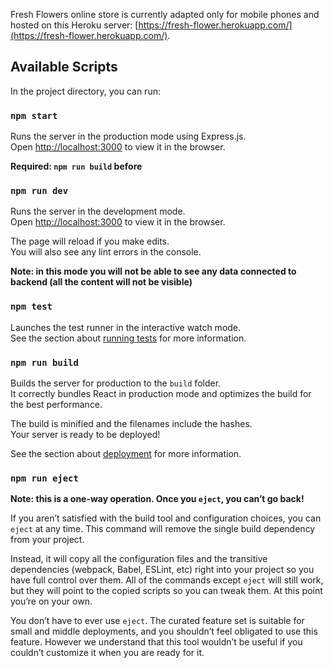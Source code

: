 Fresh Flowers online store is currently adapted only for mobile phones and hosted on this Heroku server: [https://fresh-flower.herokuapp.com/](https://fresh-flower.herokuapp.com/).

## Available Scripts

In the project directory, you can run:

### `npm start`

Runs the server in the production mode using Express.js.<br />
Open [http://localhost:3000](http://localhost:3000) to view it in the browser.

**Required: `npm run build` before<br />**

### `npm run dev`

Runs the server in the development mode.<br />
Open [http://localhost:3000](http://localhost:3000) to view it in the browser.

The page will reload if you make edits.<br />
You will also see any lint errors in the console.

**Note: in this mode you will not be able to see any data connected to backend (all the content will not be visible)**

### `npm test`

Launches the test runner in the interactive watch mode.<br />
See the section about [running tests](https://facebook.github.io/create-react-server/docs/running-tests) for more information.

### `npm run build`

Builds the server for production to the `build` folder.<br />
It correctly bundles React in production mode and optimizes the build for the best performance.

The build is minified and the filenames include the hashes.<br />
Your server is ready to be deployed!

See the section about [deployment](https://facebook.github.io/create-react-server/docs/deployment) for more information.

### `npm run eject`

**Note: this is a one-way operation. Once you `eject`, you can’t go back!**

If you aren’t satisfied with the build tool and configuration choices, you can `eject` at any time. This command will remove the single build dependency from your project.

Instead, it will copy all the configuration files and the transitive dependencies (webpack, Babel, ESLint, etc) right into your project so you have full control over them. All of the commands except `eject` will still work, but they will point to the copied scripts so you can tweak them. At this point you’re on your own.

You don’t have to ever use `eject`. The curated feature set is suitable for small and middle deployments, and you shouldn’t feel obligated to use this feature. However we understand that this tool wouldn’t be useful if you couldn’t customize it when you are ready for it.